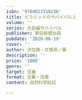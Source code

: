 ```yaml
---
isbn: '9784023318236'
title: ピラミッドのサバイバル１
volume: ''
series: 大長編サバイバル
publisher: 朝日新聞出版
pubdate: '2020-06-19'
cover: ''
author: 洪在徹・文情厚／著
description: ''
price: '1000'
genre: ''
target: 児童
format: 全集・双書
content: 自然科学総記

---
```

